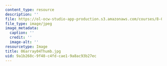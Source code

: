 ```yaml
---
content_type: resource
description: ''
file: https://ol-ocw-studio-app-production.s3.amazonaws.com/courses/8-02-physics-ii-electricity-and-magnetism-spring-2007/9a1b268c9f48c4fdcae19a8ac93b27ec_06array04Thumb.jpg
file_type: image/jpeg
image_metadata:
  caption: ''
  credit: ''
  image-alt: ''
resourcetype: Image
title: 06array04Thumb.jpg
uid: 9a1b268c-9f48-c4fd-cae1-9a8ac93b27ec
---
```

